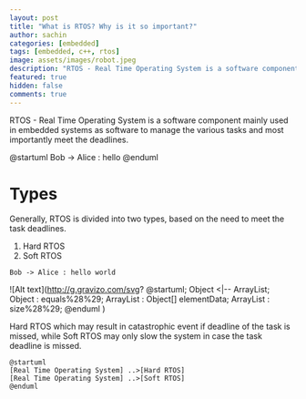```yaml
---
layout: post
title: "What is RTOS? Why is it so important?"
author: sachin
categories: [embedded]
tags: [embedded, c++, rtos]
image: assets/images/robot.jpeg
description: "RTOS - Real Time Operating System is a software component mainly used in embedded systems as software to manage the various tasks and most importantly meet the deadlines."
featured: true
hidden: false
comments: true
---
```


RTOS - Real Time Operating System is a software component mainly used in embedded systems as software to manage the various tasks and most importantly meet the deadlines.

@startuml
Bob -> Alice : hello
@enduml

# Types
Generally, RTOS is divided into two types, based on the need to meet the task deadlines.
1. Hard RTOS
2. Soft RTOS

``` plantuml
Bob -> Alice : hello world
```

![Alt text](http://g.gravizo.com/svg?
@startuml;
Object <|-- ArrayList;
Object : equals%28%29;
ArrayList : Object[] elementData;
ArrayList : size%28%29;
@enduml
)

Hard RTOS which may result in catastrophic event if deadline of the task is missed, while Soft RTOS may only slow the system in case the task deadline is missed.

```plantuml
@startuml
[Real Time Operating System] ..>[Hard RTOS]
[Real Time Operating System] ..>[Soft RTOS]
@enduml
```